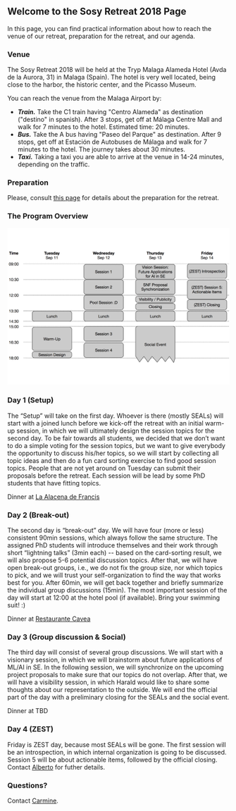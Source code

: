 ## Welcome to the Sosy Retreat 2018 Page

In this page, you can find practical information about how to reach the venue of our retreat, preparation for the retreat, and our agenda.

### Venue

The Sosy Retreat 2018 will be held at the Tryp Malaga Alameda Hotel (Avda de la Aurora, 31) in Malaga (Spain). The hotel is very well located, being close to the harbor, the historic center, and the Picasso Museum.

You can reach the venue from the Malaga Airport by:

- _**Train.**_ Take the C1 train having "Centro Alameda" as destination ("destino" in spanish). After 3 stops, get off at Málaga Centre Mall and walk for 7 minutes to the hotel. Estimated time: 20 minutes.
- _**Bus.**_ Take the A bus having "Paseo del Parque" as destination. After 9 stops, get off at Estación de Autobuses de Málaga and walk for 7 minutes to the hotel. The journey takes about 30 minutes.
- _**Taxi.**_ Taking a taxi you are able to arrive at the venue in 14-24 minutes, depending on the traffic.

### Preparation

Please, consult [this page](/preparation.md) for details about the preparation for the retreat.

### The Program Overview

![Image](/schedule.png)

### Day 1 (Setup)

The “Setup” will take on the first day. Whoever is there (mostly SEALs) will start with a joined lunch before we kick-off the retreat with an initial warm-up session, in which we will ultimately design the session topics for the second day. To be fair towards all students, we decided that we don’t want to do a simple voting for the session topics, but we want to give everybody the opportunity to discuss his/her topics, so we will start by collecting all topic ideas and then do a fun card sorting exercise to find good session topics. People that are not yet around on Tuesday can submit their proposals before the retreat. Each session will be lead by some PhD students that have fitting topics.

Dinner at [La Alacena de Francis](https://www.tripadvisor.com/Restaurant_Review-g187438-d5804270-Reviews-La_Alacena_de_Francis-Malaga_Costa_del_Sol_Province_of_Malaga_Andalucia.html)

### Day 2 (Break-out)

The second day is “break-out” day. We will have four (more or less) consistent 90min sessions, which always follow the same structure. The assigned PhD students will introduce themselves and their work through short “lightning talks” (3min each) -- based on the card-sorting result, we will also propose 5-6 potential discussion topics. After that, we will have open break-out groups, i.e., we do not fix the group size, nor which topics to pick, and we will trust your self-organization to find the way that works best for you. After 60min, we will get back together and briefly summarize the individual group discussions (15min). The most important session of the day will start at 12:00 at the hotel pool (if available). Bring your swimming suit! :)

Dinner at [Restaurante Cavea](https://www.tripadvisor.com/Restaurant_Review-g187438-d13335709-Reviews-Restaurante_Cavea-Malaga_Costa_del_Sol_Province_of_Malaga_Andalucia.html)

### Day 3 (Group discussion & Social)

The third day will consist of several group discussions. We will start with a visionary session, in which we will brainstorm about future applications of ML/AI in SE. In the following session, we will synchronize on the upcoming project proposals to make sure that our topics do not overlap. After that, we will have a visibility session, in which Harald would like to share some thoughts about our representation to the outside. We will end the official part of the day with a preliminary closing for the SEALs and the social event.

Dinner at TBD

### Day 4 (ZEST)

Friday is ZEST day, because most SEALs will be gone. The first session will be an introspection, in which internal organization is going to be discussed. Session 5 will be about actionable items, followed by the official closing. Contact [Alberto](mailto:bacchelli@ifi.uzh.ch) for futher details. 

### Questions?

Contact [Carmine](mailto:vassallo@ifi.uzh.ch).
